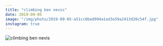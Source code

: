 ```yaml
---
title: "climbing ben nevis"
date: 2019-09-05
image: "/img/photo/2019-09-05-a51cc0bed994a1ad3e59a2413d20c54f.jpg"
instagram: true
---
```


![climbing ben nevis](/img/photo/2019-09-05-a51cc0bed994a1ad3e59a2413d20c54f.jpg)
